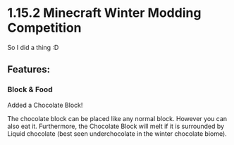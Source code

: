 # 1.15.2 Minecraft Winter Modding Competition

So I did a thing :D

## Features:

### Block & Food
Added a Chocolate Block!

The chocolate block can be placed like any normal block. However you can also eat it. 
Furthermore, the Chocolate Block will melt if it is surrounded by Liquid chocolate (best seen underchocolate in the winter chocolate biome).


 
